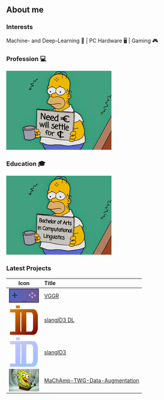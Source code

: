 ## About me
### Interests
Machine- and Deep-Learning 🤖  |  PC Hardware 🖥️  |  Gaming 🎮


### Profession 💻
<img src='https://raw.githubusercontent.com/m4cit/m4cit/main/bum.png' width="280">


### Education 🎓
<img src='https://raw.githubusercontent.com/m4cit/m4cit/main/educated_bum.png' width="280">

### Latest Projects

| Icon |  Title |
|:----:|:-------|
|<img src='https://raw.githubusercontent.com/m4cit/VGGR/main/gallery/icon.png' align="center" width="80">|[VGGR](https://github.com/m4cit/VGGR)
|<img src='https://raw.githubusercontent.com/m4cit/slangID3_DL/main/misc/gallery/slangID3_dl_icon.png' align="center" width="80">|[slangID3 DL](https://github.com/m4cit/slangID3_DL)
|<img src='https://raw.githubusercontent.com/m4cit/slangID3/main/misc/gallery/slangID3_icon.png' align="center" width="80">|[slangID3](https://github.com/m4cit/slangID3)|
|<img src='https://raw.githubusercontent.com/m4cit/m4cit/main/no_icon.png' align="center" width="80">|[MaChAmp-TWG-Data-Augmentation](https://github.com/m4cit/MaChAmp-TWG-Data-Augmentation)


